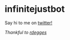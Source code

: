 # infinitejustbot
Say hi to me on [twitter!](https://twitter.com/infinitejust1)

_Thankful to [rdegges](https://stackoverflow.com/questions/39139165/running-simple-python-script-continuously-on-heroku/39170561#39170561)_

